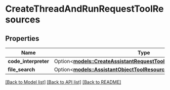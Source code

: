 # CreateThreadAndRunRequestToolResources

## Properties

Name | Type | Description | Notes
------------ | ------------- | ------------- | -------------
**code_interpreter** | Option<[**models::CreateAssistantRequestToolResourcesCodeInterpreter**](CreateAssistantRequest_tool_resources_code_interpreter.md)> |  | [optional]
**file_search** | Option<[**models::AssistantObjectToolResourcesFileSearch**](AssistantObject_tool_resources_file_search.md)> |  | [optional]

[[Back to Model list]](../README.md#documentation-for-models) [[Back to API list]](../README.md#documentation-for-api-endpoints) [[Back to README]](../README.md)


